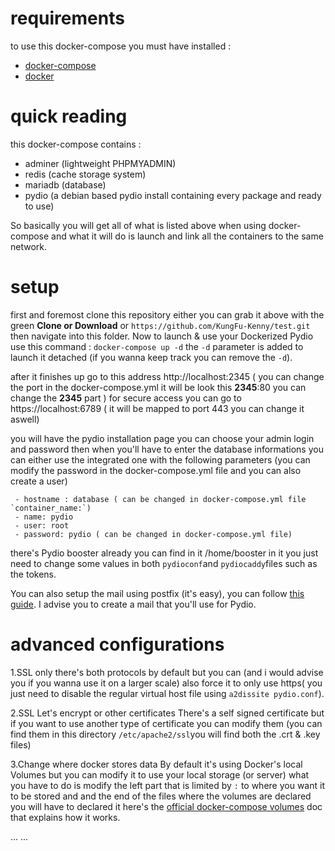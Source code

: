 # requirements
to use this docker-compose you must have installed :
- [docker-compose](https://docs.docker.com/compose/install/)
- [docker](https://docs.docker.com/install/)

# quick reading
this docker-compose contains :
- adminer (lightweight PHPMYADMIN)
- redis (cache storage system)
- mariadb (database)
- pydio (a debian based pydio install containing every package and ready to use)

So basically you will get all of what is listed above when using docker-compose and what it will do is launch and link all the containers to the same network.


# setup
first and foremost
clone this repository either you can grab it above with the green **Clone or Download** or `https://github.com/KungFu-Kenny/test.git`
then navigate into this folder.
Now to launch & use your Dockerized Pydio use this command :
`docker-compose up -d` the `-d` parameter is added to launch it detached (if you wanna keep track you can remove the `-d`).


after it finishes up go to this address http://localhost:2345 ( you can change the port in the docker-compose.yml it will be look this **2345**:80 you can change the **2345** part )
for secure access you can go to https://localhost:6789 ( it will be mapped to port 443 you can change it aswell)

you will have the pydio installation page you can choose your admin login and password then when you'll have to enter the database informations you can either use the integrated one with the following parameters
(you can modify the password in the docker-compose.yml file and you can also create a user)

     - hostname : database ( can be changed in docker-compose.yml file `container_name:`)
     - name: pydio
     - user: root
     - password: pydio ( can be changed in docker-compose.yml file)


there's Pydio booster already you can find in it /home/booster in it you just need to change some values in both `pydioconf`and `pydiocaddy`files
such as the tokens.


You can also setup the mail using postfix (it's easy), you can follow [this guide](https://easyengine.io/tutorials/linux/ubuntu-postfix-gmail-smtp/).
I advise you to create a mail that you'll use for Pydio.

# advanced configurations

1.SSL only
there's both protocols by default but you can (and i would advise you if you wanna use it on a larger scale) also force it to only use https( you just need to disable the regular virtual host file using `a2dissite pydio.conf`).

2.SSL Let's encrypt or other certificates
There's a self signed certificate but if you want to use another type of certificate you can modify them (you can find them in this directory `/etc/apache2/ssl`you will find both the .crt & .key files)

3.Change where docker stores data
By default it's using Docker's local Volumes but you can modify it to use your local storage (or server) what you have to do is modify the left part that is limited by `:` to where you want it to be stored and and the end of the files where the volumes are declared you will have to declared it here's the [official docker-compose volumes](https://docs.docker.com/compose/compose-file/#volumes) doc that explains how it works.





...
...
